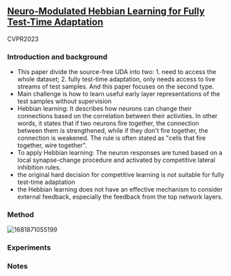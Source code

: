 
## [Neuro-Modulated Hebbian Learning for Fully Test-Time Adaptation](https://arxiv.org/pdf/2303.00914.pdf)

CVPR2023

### Introduction and background
- This paper divide the source-free UDA into two: 1. need to access the whole dataset; 2. fully test-time adaptation, only needs access to live streams of test samples. And this paper focuses on the second type.
- Main challenge is how to learn useful early layer representations of the test samples without supervision
- Hebbian learning: It describes how neurons can change their connections based on the correlation between their activities. In other words, it states that if two neurons fire together, the connection between them is strengthened, while if they don't fire together, the connection is weakened. The rule is often stated as "cells that fire together, wire together". 
- To apply Hebbian learning: The neuron responses are tuned based on a local synapse-change procedure and activated by competitive lateral inhibition rules. 
- the original hard decision for competitive learning is not suitable for fully test-time adaptation
- the Hebbian learning does not have an effective mechanism to consider external feedback, especially the feedback from the top network layers.

### Method
![1681871055199](https://user-images.githubusercontent.com/46414159/232950283-a5a59707-4b19-4065-9f90-096b8fee4cac.png)

### Experiments

### Notes
